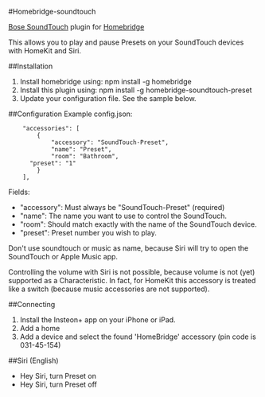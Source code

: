 #Homebridge-soundtouch

[Bose SoundTouch](https://www.bose.com/soundtouch-systems.html) plugin for [Homebridge](https://github.com/nfarina/homebridge)

This allows you to play and pause Presets on your SoundTouch devices with HomeKit and Siri.

##Installation
1. Install homebridge using: npm install -g homebridge
2. Install this plugin using: npm install -g homebridge-soundtouch-preset
3. Update your configuration file. See the sample below.

##Configuration
Example config.json:

```
    "accessories": [
		{
			"accessory": "SoundTouch-Preset",
			"name": "Preset",
			"room": "Bathroom",
      "preset": "1"
		}
	],
```

Fields:

* "accessory": Must always be "SoundTouch-Preset" (required)
* "name": The name you want to use to control the SoundTouch.
* "room": Should match exactly with the name of the SoundTouch device.
* "preset": Preset number you wish to play.

Don't use soundtouch or music as name, because Siri will try to open the SoundTouch or Apple Music app.

Controlling the volume with Siri is not possible, because volume is not (yet) supported as a Characteristic.
In fact, for HomeKit this accessory is treated like a switch (because music accessories are not supported).

##Connecting

1. Install the Insteon+ app on your iPhone or iPad.
2. Add a home
3. Add a device and select the found 'HomeBridge' accessory (pin code is 031-45-154)


##Siri (English)

* Hey Siri, turn Preset on
* Hey Siri, turn Preset off

